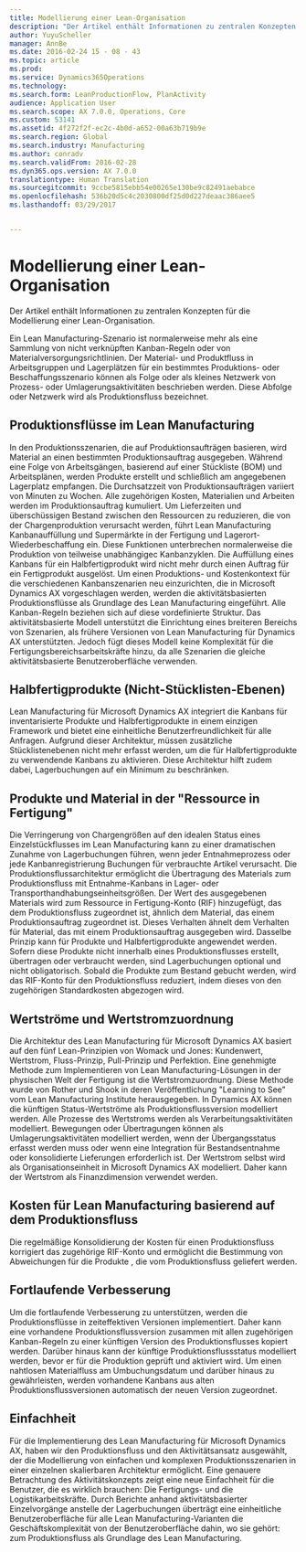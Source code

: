 ```yaml
---
title: Modellierung einer Lean-Organisation
description: "Der Artikel enthält Informationen zu zentralen Konzepten für die Modellierung einer Lean-Organisation."
author: YuyuScheller
manager: AnnBe
ms.date: 2016-02-24 15 - 08 - 43
ms.topic: article
ms.prod: 
ms.service: Dynamics365Operations
ms.technology: 
ms.search.form: LeanProductionFlow, PlanActivity
audience: Application User
ms.search.scope: AX 7.0.0, Operations, Core
ms.custom: 53141
ms.assetid: 4f272f2f-ec2c-4b0d-a652-00a63b719b9e
ms.search.region: Global
ms.search.industry: Manufacturing
ms.author: conradv
ms.search.validFrom: 2016-02-28
ms.dyn365.ops.version: AX 7.0.0
translationtype: Human Translation
ms.sourcegitcommit: 9ccbe5815ebb54e00265e130be9c82491aebabce
ms.openlocfilehash: 536b20d5c4c2030800df25d0d227deaac386aee5
ms.lasthandoff: 03/29/2017


---
```


# <a name="modeling-a-lean-organization"></a>Modellierung einer Lean-Organisation

Der Artikel enthält Informationen zu zentralen Konzepten für die Modellierung einer Lean-Organisation. 

Ein Lean Manufacturing-Szenario ist normalerweise mehr als eine Sammlung von nicht verknüpften Kanban-Regeln oder von Materialversorgungsrichtlinien. Der Material- und Produktfluss in Arbeitsgruppen und Lagerplätzen für ein bestimmtes Produktions- oder Beschaffungsszenario können als Folge oder als kleines Netzwerk von Prozess- oder Umlagerungsaktivitäten beschrieben werden. Diese Abfolge oder Netzwerk wird als Produktionsfluss bezeichnet.

## <a name="production-flows-in-lean-manufacturing"></a>Produktionsflüsse im Lean Manufacturing
In den Produktionsszenarien, die auf Produktionsaufträgen basieren, wird Material an einen bestimmten Produktionsauftrag ausgegeben. Während eine Folge von Arbeitsgängen, basierend auf einer Stückliste (BOM) und Arbeitsplänen, werden Produkte erstellt und schließlich am angegebenen Lagerplatz empfangen. Die Durchsatzzeit von Produktionsaufträgen variiert von Minuten zu Wochen. Alle zugehörigen Kosten, Materialien und Arbeiten werden im Produktionsauftrag kumuliert. Um Lieferzeiten und überschüssigen Bestand zwischen den Ressourcen zu reduzieren, die von der Chargenproduktion verursacht werden, führt Lean Manufacturing Kanbanauffüllung und Supermärkte in der Fertigung und Lagerort-Wiederbeschaffung ein. Diese Funktionen unterbrechen normalerweise die Produktion von teilweise unabhängigec Kanbanzyklen. Die Auffüllung eines Kanbans für ein Halbfertigprodukt wird nicht mehr durch einen Auftrag für ein Fertigprodukt ausgelöst. Um einen Produktions- und Kostenkontext für die verschiedenen Kanbanszenarien neu einzurichten, die in Microsoft Dynamics AX vorgeschlagen werden, werden die aktivitätsbasierten Produktionsflüsse als Grundlage des Lean Manufacturing eingeführt. Alle Kanban-Regeln beziehen sich auf diese vordefinierte Struktur. Das aktivitätsbasierte Modell unterstützt die Einrichtung eines breiteren Bereichs von Szenarien, als frühere Versionen von Lean Manufacturing für Dynamics AX unterstützten. Jedoch fügt dieses Modell keine Komplexität für die Fertigungsbereichsarbeitskräfte hinzu, da alle Szenarien die gleiche aktivitätsbasierte Benutzeroberfläche verwenden.

## <a name="semifinished-products-nonbom-levels"></a>Halbfertigprodukte (Nicht-Stücklisten-Ebenen)
Lean Manufacturing für Microsoft Dynamics AX integriert die Kanbans für inventarisierte Produkte und Halbfertigprodukte in einem einzigen Framework und bietet eine einheitliche Benutzerfreundlichkeit für alle Anfragen. Aufgrund dieser Architektur, müssen zusätzliche Stücklistenebenen nicht mehr erfasst werden, um die für Halbfertigprodukte zu verwendende Kanbans zu aktivieren. Diese Architektur hilft zudem dabei, Lagerbuchungen auf ein Minimum zu beschränken.

## <a name="products-and-material-in-work-in-progress"></a>Produkte und Material in der "Ressource in Fertigung"
Die Verringerung von Chargengrößen auf den idealen Status eines Einzelstückflusses im Lean Manufacturing kann zu einer dramatischen Zunahme von Lagerbuchungen führen, wenn jeder Entnahmeprozess oder jede Kanbanregistrierung Buchungen für verbrauchte Artikel verursacht. Die Produktionsflussarchitektur ermöglicht die Übertragung des Materials zum Produktionsfluss mit Entnahme-Kanbans in Lager- oder Transporthandhabungseinheitsgrößen. Der Wert des ausgegebenen Materials wird zum Ressource in Fertigung-Konto (RIF) hinzugefügt, das dem Produktionsfluss zugeordnet ist, ähnlich dem Material, das einem Produktionsauftrag zugeordnet ist. Dieses Verhalten ähnelt dem Verhalten für Material, das mit einem Produktionsauftrag ausgegeben wird. Dasselbe Prinzip kann für Produkte und Halbfertigprodukte angewendet werden. Sofern diese Produkte nicht innerhalb eines Produktionsflusses erstellt, übertragen oder verbraucht werden, sind Lagerbuchungen optional und nicht obligatorisch. Sobald die Produkte zum Bestand gebucht werden, wird das RIF-Konto für den Produktionsfluss reduziert, indem dieses von den zugehörigen Standardkosten abgezogen wird.

## <a name="value-streams-and-value-stream-mapping"></a>Wertströme und Wertstromzuordnung
Die Architektur des Lean Manufacturing für Microsoft Dynamics AX basiert auf den fünf Lean-Prinzipien von Womack und Jones: Kundenwert, Wertstrom, Fluss-Prinzip, Pull-Prinzip und Perfektion. Eine genehmigte Methode zum Implementieren von Lean Manufacturing-Lösungen in der physischen Welt der Fertigung ist die Wertstromzuordnung. Diese Methode wurde von Rother und Shook in deren Veröffentlichung "Learning to See" vom Lean Manufacturing Institute herausgegeben. In Dynamics AX können die künftigen Status-Wertströme als Produktionsflussversion modelliert werden. Alle Prozesse des Wertstroms werden als Verarbeitungsaktivitäten modelliert. Bewegungen oder Übertragungen können als Umlagerungsaktivitäten modelliert werden, wenn der Übergangsstatus erfasst werden muss oder wenn eine Integration für Bestandsentnahme oder konsolidierte Lieferungen erforderlich ist. Der Wertstrom selbst wird als Organisationseinheit in Microsoft Dynamics AX modelliert. Daher kann der Wertstrom als Finanzdimension verwendet werden.

## <a name="costing-for-lean-manufacturing-based-on-the-production-flow"></a>Kosten für Lean Manufacturing basierend auf dem Produktionsfluss
Die regelmäßige Konsolidierung der Kosten für einen Produktionsfluss korrigiert das zugehörige RIF-Konto und ermöglicht die Bestimmung von Abweichungen für die Produkte , die vom Produktionsfluss geliefert werden.

## <a name="continuous-improvement"></a>Fortlaufende Verbesserung
Um die fortlaufende Verbesserung zu unterstützen, werden die Produktionsflüsse in zeiteffektiven Versionen implementiert. Daher kann eine vorhandene Produktionsflussversion zusammen mit allen zugehörigen Kanban-Regeln zu einer künftigen Version des Produktionsflusses kopiert werden. Darüber hinaus kann der künftige Produktionsflussstatus modelliert werden, bevor er für die Produktion geprüft und aktiviert wird. Um einen nahtlosen Materialfluss am Umbuchungsdatum und darüber hinaus zu gewährleisten, werden vorhandene Kanbans aus alten Produktionsflussversionen automatisch der neuen Version zugeordnet.

## <a name="simplicity"></a>Einfachheit
Für die Implementierung des Lean Manufacturing für Microsoft Dynamics AX, haben wir den Produktionsfluss und den Aktivitätsansatz ausgewählt, der die Modellierung von einfachen und komplexen Produktionsszenarien in einer einzelnen skalierbaren Architektur ermöglicht. Eine genauere Betrachtung des Aktivitätskonzepts zeigt eine neue Einfachheit für die Benutzer, die es wirklich brauchen: Die Fertigungs- und die Logistikarbeitskräfte. Durch Berichte anhand aktivitätsbasierter Einzelvorgänge anstelle der Lagerbuchungen überträgt eine einheitliche Benutzeroberfläche für alle Lean Manufacturing-Varianten die Geschäftskomplexität von der Benutzeroberfläche dahin, wo sie gehört: zum Produktionsfluss als Grundlage des Lean Manufacturing.


